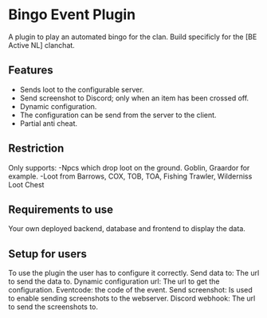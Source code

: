 # Bingo Event Plugin
A plugin to play an automated bingo for the clan.
Build specificly for the [BE Active NL] clanchat.

## Features
- Sends loot to the configurable server. 
- Send screenshot to Discord; only when an item has been crossed off.
- Dynamic configuration. 
- The configuration can be send from the server to the client.
- Partial anti cheat.

## Restriction
Only supports:
-Npcs which drop loot on the ground. Goblin, Graardor for example.
-Loot from Barrows, COX, TOB, TOA, Fishing Trawler, Wilderniss Loot Chest

## Requirements to use
Your own deployed backend, database and frontend to display the data.

## Setup for users
To use the plugin the user has to configure it correctly.
Send data to: The url to send the data to. 
Dynamic configuration url: The url to get the configuration.
Eventcode: the code of the event.
Send screenshot: Is used to enable sending screenshots to the webserver.
Discord webhook: The url to send the screenshots to.
